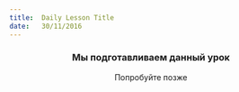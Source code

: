 ```yaml
---
title:  Daily Lesson Title
date:   30/11/2016
---
```


### <center>Мы подготавливаем данный урок</center> 

 <center>Попробуйте позже</center>